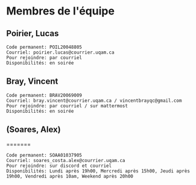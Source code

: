 # Membres de l'équipe

## Poirier, Lucas
``` 
Code permanent: POIL20048805
Courriel: poirier.lucas@courrier.uqam.ca
Pour rejoindre: par courriel
Disponibilités: en soirée
``` 

## Bray, Vincent
``` 
Code permanent: BRAV20069009
Courriel: bray.vincent@courrier.uqam.ca / vincentbrayqc@gmail.com
Pour rejoindre: par courriel / sur mattermost
Disponibilités: en soirée
``` 

## (Soares, Alex)
=======
``` 
Code permanent: SOAA01037905
Courriel: soares_costa.alex@courrier.uqam.ca
Pour rejoindre: sur discord et courriel
Disponibilités: Lundi après 19h00, Mercredi après 15h00, Jeudi après 19h00, Vendredi après 10am, Weekend après 20h00 
``` 
